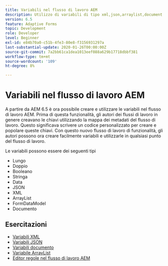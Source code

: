 ```yaml
---
title: Variabili nel flusso di lavoro AEM
description: Utilizzo di variabili di tipo xml,json,arraylist,document nel flusso di lavoro di AEM
version: 6.5
feature: Adaptive Forms
topic: Development
role: Developer
level: Beginner
exl-id: e84b70a0-c51b-4fe3-80e8-f3156931297a
last-substantial-update: 2020-01-26T00:00:00Z
source-git-commit: 7a2bb61ca1dea1013eef088a629b17718dbbf381
workflow-type: tm+mt
source-wordcount: '109'
ht-degree: 8%

---
```


# Variabili nel flusso di lavoro AEM

A partire da AEM 6.5 è ora possibile creare e utilizzare le variabili nel flusso di lavoro AEM. Prima di questa funzionalità, gli autori dei flussi di lavoro in genere creavano le chiavi utilizzando la mappa dei metadati del flusso di lavoro. Questo significava scrivere un codice personalizzato per creare e popolare queste chiavi. Con questo nuovo flusso di lavoro di funzionalità, gli autori possono ora creare facilmente variabili e utilizzarle in qualsiasi punto del flusso di lavoro.

Le variabili possono essere dei seguenti tipi

* Lungo
* Doppio
* Booleano
* Stringa
* Data
* JSON
* XML
* ArrayList
* FormDataModel
* Documento

## Esercitazioni

* [Variabili XML](part1.md)
* [Variabili JSON](part2.md)
* [Variabili documento](part3.md)
* [Variabile ArrayList](part4.md)
* [Editor regole nel flusso di lavoro AEM](part5.md)
